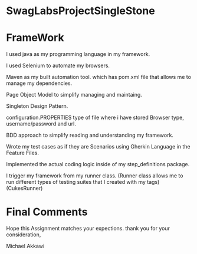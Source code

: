 # SwagLabsProjectSingleStone

# FrameWork

I used java as my programming language in my framework.

I used Selenium to automate my browsers.

Maven as my built automation tool. which has pom.xml file that allows me to manage my dependencies.

Page Object Model to simplify managing and maintaing.

Singleton Design Pattern.

configuration.PROPERTIES type of file where i have stored Browser type, username/password and url.

BDD approach to simplify reading and understanding my framework.

Wrote my test cases as if they are Scenarios using Gherkin Language in the Feature Files.

Implemented the actual coding logic inside of my step_definitions package.

I trigger my framework from my runner class.
(Runner class allows me to run different types of testing suites that I created with my tags) (CukesRunner)

# Final Comments

Hope this Assignment matches your expections. 
thank you for your consideration,

Michael Akkawi 






